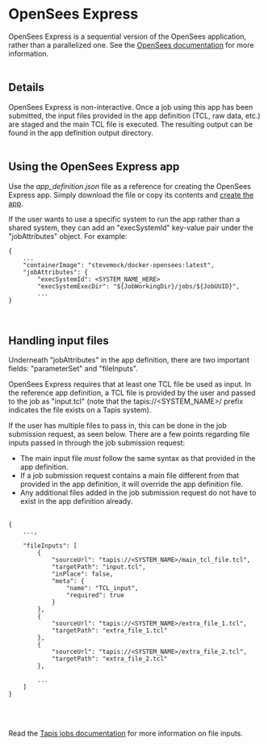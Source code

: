 # OpenSees Express

OpenSees Express is a sequential version of the OpenSees application, rather than a parallelized one. See the [OpenSees documentation](https://opensees.berkeley.edu/wiki/index.php/OpenSees_User) for more information. <br></br>


## Details

OpenSees Express is non-interactive. Once a job using this app has been submitted, the input files provided in the app definition (TCL, raw data, etc.) are staged and the main TCL file is executed. The resulting output can be found in the app definition output directory. <br></br>


## Using the OpenSees Express app

Use the _app_definition.json_ file as a reference for creating the OpenSees Express app. Simply download the file or copy its contents and [create the app](https://tapis.readthedocs.io/en/latest/technical/apps.html#creating-an-application).

If the user wants to use a specific system to run the app rather than a shared system, they can add an "execSystemId" key-value pair under the "jobAttributes" object. For example:

```
{
    ...
    "containerImage": "stevemock/docker-opensees:latest",
    "jobAttributes": {
        "execSystemId": <SYSTEM_NAME_HERE>
        "execSystemExecDir": "${JobWorkingDir}/jobs/${JobUUID}",
        ...
}
```
<br>


## Handling input files

Underneath "jobAttributes" in the app definition, there are two important fields: "parameterSet" and "fileInputs".

OpenSees Express requires that at least one TCL file be used as input. In the reference app definition, a TCL file is provided by the user and passed to the job as "input.tcl" (note that the tapis://<SYSTEM_NAME>/ prefix indicates the file exists on a Tapis system). 

If the user has multiple files to pass in, this can be done in the job submission request, as seen below. There are a few points regarding file inputs passed in through the job submission request:
* The main input file *must* follow the same syntax as that provided in the app definition.
* If a job submission request contains a main file different from that provided in the app definition, it will override the app definition file.
* Any additional files added in the job submission request do not have to exist in the app definition already.
<br></br>

```
{
    ...,

    "fileInputs": [
        {
            "sourceUrl": "tapis://<SYSTEM_NAME>/main_tcl_file.tcl",
            "targetPath": "input.tcl",
            "inPlace": false,
            "meta": {
                "name": "TCL_input",
                "required": true
            }
        },
        {
            "sourceUrl": "tapis://<SYSTEM_NAME>/extra_file_1.tcl",
            "targetPath": "extra_file_1.tcl"
        },
        {
            "sourceUrl": "tapis://<SYSTEM_NAME>/extra_file_2.tcl",
            "targetPath": "extra_file_2.tcl"
        },

        ...
    ]
}
```
<br></br>

Read the [Tapis jobs documentation](https://tapis.readthedocs.io/en/latest/technical/jobs.html#fileinputs) for more information on file inputs.